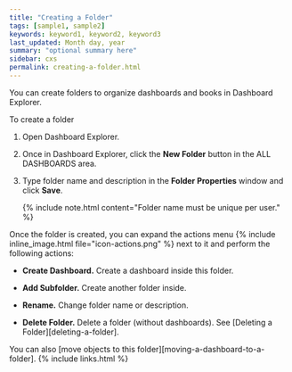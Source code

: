 ```yaml
---
title: "Creating a Folder"
tags: [sample1, sample2]
keywords: keyword1, keyword2, keyword3
last_updated: Month day, year
summary: "optional summary here"
sidebar: cxs
permalink: creating-a-folder.html
---
```


You can create folders to organize dashboards and books in Dashboard Explorer.

To create a folder

1. Open Dashboard Explorer.

1. Once in Dashboard Explorer, click the **New Folder** button in the ALL DASHBOARDS area.

1. Type folder name and description in the **Folder Properties** window and click **Save**.

   {% include note.html content="Folder name must be unique per user." %}

Once the folder is created, you can expand the actions menu {% include inline_image.html file="icon-actions.png" %} next to it and perform the following actions:

* **Create Dashboard.** Create a dashboard inside this folder.

* **Add Subfolder.** Create another folder inside.

* **Rename.** Change folder name or description.

* **Delete Folder.** Delete a folder (without dashboards). See [Deleting a Folder][deleting-a-folder].

You can also [move objects to this folder][moving-a-dashboard-to-a-folder].
{% include links.html %}
